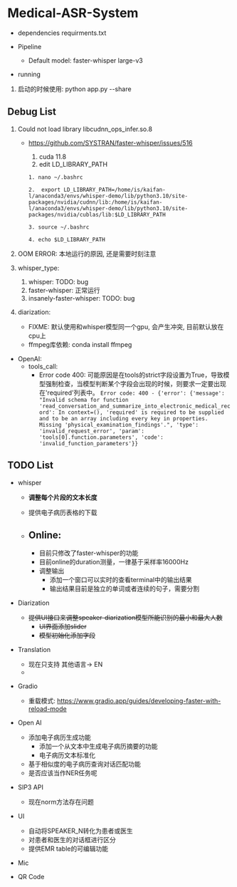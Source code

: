 # Medical-ASR-System

- dependencies
  requirments.txt
- Pipeline

  - Default model: faster-whisper large-v3
- running

1. 启动的时候使用: python app.py --share

## Debug List

1. Could not load library libcudnn_ops_infer.so.8

   - https://github.com/SYSTRAN/faster-whisper/issues/516

     1. cuda 11.8
     2. edit LD_LIBRARY_PATH

     ```
     1. nano ~/.bashrc

     2.  export LD_LIBRARY_PATH=/home/is/kaifan-l/anaconda3/envs/whisper-demo/lib/python3.10/site-packages/nvidia/cudnn/lib:/home/is/kaifan-l/anaconda3/envs/whisper-demo/lib/python3.10/site-packages/nvidia/cublas/lib:$LD_LIBRARY_PATH

     3. source ~/.bashrc

     4. echo $LD_LIBRARY_PATH

     ```
2. OOM ERROR: 本地运行的原因, 还是需要时刻注意
3. whisper_type:

   1. whisper: TODO: bug
   2. faster-whisper: 正常运行
   3. insanely-faster-whisper: TODO: bug
4. diarization:

   - FIXME:  默认使用和whisper模型同一个gpu, 会产生冲突, 目前默认放在cpu上
   - ffmpeg库依赖: conda install ffmpeg

- OpenAI:
  - tools_call:
    - Error code 400: 可能原因是在tools的strict字段设置为True，导致模型强制检查，当模型判断某个字段会出现的时候，则要求一定要出现在'required'列表中。
      `Error code: 400 - {'error': {'message': "Invalid schema for function 'read_conversation_and_summarize_into_electronic_medical_record': In context=(), 'required' is required to be supplied and to be an array including every key in properties. Missing 'physical_examination_findings'.", 'type': 'invalid_request_error', 'param': 'tools[0].function.parameters', 'code': 'invalid_function_parameters'}}`

## TODO List

- whisper

  - **调整每个片段的文本长度**
  - 提供电子病历表格的下载
  - Online:
    -------

    - 目前只修改了faster-whisper的功能
    - 目前online的duration测量，一律基于采样率16000Hz
    - 调整输出
      - 添加一个窗口可以实时的查看terminal中的输出结果
      - 输出结果目前是独立的单词或者连续的句子，需要分割
- Diarization

  - ~~提供UI接口来调整speaker-diarization模型所能识别的最小和最大人数~~
    - ~~UI界面添加slider~~
    - ~~模型初始化添加字段~~
- Translation

  - 现在只支持 其他语言-> EN
  - 
- Gradio

  - 重载模式: https://www.gradio.app/guides/developing-faster-with-reload-mode
- Open AI

  - 添加电子病历生成功能
    - 添加一个从文本中生成电子病历摘要的功能
    - 电子病历文本标准化
  - 基于相似度的电子病历查询对话匹配功能
  - 是否应该当作NER任务呢
- SIP3 API

  - 现在norm方法存在问题
- UI

  - 自动将SPEAKER_N转化为患者或医生
  - 对患者和医生的对话框进行区分
  - 提供EMR table的可编辑功能
- Mic
- QR Code
